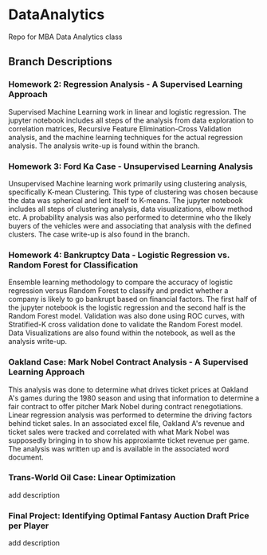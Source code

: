 # DataAnalytics
Repo for MBA Data Analytics class

## Branch Descriptions
### Homework 2:  Regression Analysis - A Supervised Learning Approach
Supervised Machine Learning work in linear and logistic regression.  The jupyter notebook includes all steps of the analysis from data exploration to correlation matrices, Recursive Feature Elimination-Cross Validation analysis, and the machine learning techniques for the actual regression analysis.  The analysis write-up is found within the branch.

### Homework 3:  Ford Ka Case - Unsupervised Learning Analysis
Unsupervised Machine learning work primarily using clustering analysis, specifically K-mean Clustering.  This type of clustering was chosen because the data was spherical and lent itself to K-means.  The jupyter notebook includes all steps of clustering analysis, data visualizations, elbow method etc.  A probability analysis was also performed to determine who the likely buyers of the vehicles were and associating that analysis with the defined clusters.  The case write-up is also found in the branch.

### Homework 4:  Bankruptcy Data - Logistic Regression vs. Random Forest for Classification
Ensemble learning methodology to compare the accuracy of logistic regression versus Random Forest to classify and predict whether a company is likely to go bankrupt based on financial factors.  The first half of the jupyter notebook is the logistic regression and the second half is the Random Forest model.  Validation was also done using ROC curves, with Stratified-K cross validation done to validate the Random Forest model.  Data Visualizations are also found within the notebook, as well as the analysis write-up.

### Oakland Case:  Mark Nobel Contract Analysis - A Supervised Learning Approach
This analysis was done to determine what drives ticket prices at Oakland A's games during the 1980 season and using that information to determine a fair contract to offer pitcher Mark Nobel during contract renegotiations.  Linear regression analysis was performed to determine the driving factors behind ticket sales.  In an associated excel file, Oakland A's revenue and ticket sales were tracked and correlated with what Mark Nobel was supposedly bringing in to show his approxiamte ticket revenue per game.  The analysis was written up and is available in the associated word document.

### Trans-World Oil Case:  Linear Optimization
add description

### Final Project:  Identifying Optimal Fantasy Auction Draft Price per Player
add description
